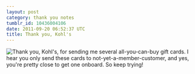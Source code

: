 ```yaml
---
layout: post
category: thank you notes
tumblr_id: 10436004106
date: 2011-09-20 06:52:37 UTC
title: Thank you, Kohl's
---
```


![<p>Thank you, Kohl's, for sending me several all-you-can-buy gift cards. I hear you only send these cards to not-yet-a-member-customer, and yes, you're pretty close to get one onboard. So keep trying!</p> ](http://24.media.tumblr.com/tumblr_lrt735yZya1r2leoqo1_1280.jpg)
